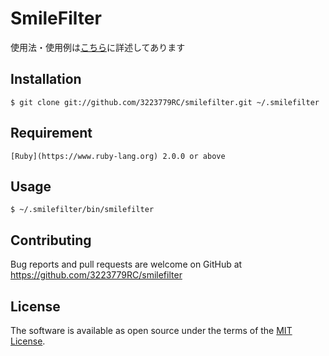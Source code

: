 # SmileFilter

使用法・使用例は[こちら](http://www.sfilter.shop)に詳述してあります

## Installation
    $ git clone git://github.com/3223779RC/smilefilter.git ~/.smilefilter

## Requirement
    [Ruby](https://www.ruby-lang.org) 2.0.0 or above

## Usage
    $ ~/.smilefilter/bin/smilefilter

## Contributing

Bug reports and pull requests are welcome on GitHub at https://github.com/3223779RC/smilefilter

## License

The software is available as open source under the terms of the [MIT License](http://opensource.org/licenses/MIT).
